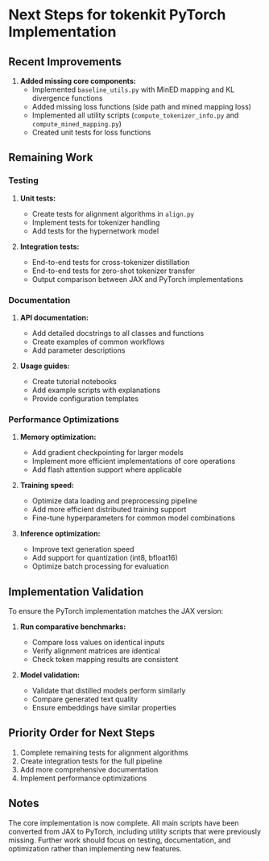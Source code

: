 # Next Steps for tokenkit PyTorch Implementation

## Recent Improvements

1. **Added missing core components:**
   - Implemented `baseline_utils.py` with MinED mapping and KL divergence functions
   - Added missing loss functions (side path and mined mapping loss)
   - Implemented all utility scripts (`compute_tokenizer_info.py` and `compute_mined_mapping.py`)
   - Created unit tests for loss functions

## Remaining Work

### Testing
1. **Unit tests:**
   - Create tests for alignment algorithms in `align.py`
   - Implement tests for tokenizer handling
   - Add tests for the hypernetwork model

2. **Integration tests:**
   - End-to-end tests for cross-tokenizer distillation
   - End-to-end tests for zero-shot tokenizer transfer
   - Output comparison between JAX and PyTorch implementations

### Documentation

1. **API documentation:**
   - Add detailed docstrings to all classes and functions
   - Create examples of common workflows
   - Add parameter descriptions

2. **Usage guides:**
   - Create tutorial notebooks
   - Add example scripts with explanations
   - Provide configuration templates

### Performance Optimizations

1. **Memory optimization:**
   - Add gradient checkpointing for larger models
   - Implement more efficient implementations of core operations
   - Add flash attention support where applicable

2. **Training speed:**
   - Optimize data loading and preprocessing pipeline
   - Add more efficient distributed training support
   - Fine-tune hyperparameters for common model combinations

3. **Inference optimization:**
   - Improve text generation speed
   - Add support for quantization (int8, bfloat16)
   - Optimize batch processing for evaluation

## Implementation Validation

To ensure the PyTorch implementation matches the JAX version:

1. **Run comparative benchmarks:**
   - Compare loss values on identical inputs
   - Verify alignment matrices are identical
   - Check token mapping results are consistent

2. **Model validation:**
   - Validate that distilled models perform similarly
   - Compare generated text quality
   - Ensure embeddings have similar properties

## Priority Order for Next Steps

1. Complete remaining tests for alignment algorithms
2. Create integration tests for the full pipeline
3. Add more comprehensive documentation
4. Implement performance optimizations

## Notes

The core implementation is now complete. All main scripts have been converted from JAX to PyTorch, including utility scripts that were previously missing. Further work should focus on testing, documentation, and optimization rather than implementing new features.
